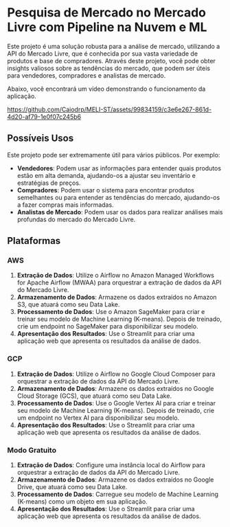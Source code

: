 
# Pesquisa de Mercado no Mercado Livre com Pipeline na Nuvem e ML

Este projeto é uma solução robusta para a análise de mercado, utilizando a API do Mercado Livre, que é conhecida por sua vasta variedade de produtos e base de compradores. Através deste projeto, você pode obter insights valiosos sobre as tendências do mercado, que podem ser úteis para vendedores, compradores e analistas de mercado.

Abaixo, você encontrará um vídeo demonstrando o funcionamento da aplicação.

https://github.com/Caiodrp/MELI-ST/assets/99834159/c3e6e267-861d-4d20-af79-1e0f07c245b6

## Possíveis Usos

Este projeto pode ser extremamente útil para vários públicos. Por exemplo:

- **Vendedores**: Podem usar as informações para entender quais produtos estão em alta demanda, ajudando-os a ajustar seu inventário e estratégias de preços.
- **Compradores**: Podem usar o sistema para encontrar produtos semelhantes ou para entender as tendências do mercado, ajudando-os a fazer compras mais informadas.
- **Analistas de Mercado**: Podem usar os dados para realizar análises mais profundas do mercado do Mercado Livre.

## Plataformas

### AWS

1. **Extração de Dados**: Utilize o Airflow no Amazon Managed Workflows for Apache Airflow (MWAA) para orquestrar a extração de dados da API do Mercado Livre.
2. **Armazenamento de Dados**: Armazene os dados extraídos no Amazon S3, que atuará como seu Data Lake.
3. **Processamento de Dados**: Use o Amazon SageMaker para criar e treinar seu modelo de Machine Learning (K-means). Depois de treinado, crie um endpoint no SageMaker para disponibilizar seu modelo.
4. **Apresentação dos Resultados**: Use o Streamlit para criar uma aplicação web que apresenta os resultados da análise de dados.

### GCP

1. **Extração de Dados**: Utilize o Airflow no Google Cloud Composer para orquestrar a extração de dados da API do Mercado Livre.
2. **Armazenamento de Dados**: Armazene os dados extraídos no Google Cloud Storage (GCS), que atuará como seu Data Lake.
3. **Processamento de Dados**: Use o Google Vertex AI para criar e treinar seu modelo de Machine Learning (K-means). Depois de treinado, crie um endpoint no Vertex AI para disponibilizar seu modelo.
4. **Apresentação dos Resultados**: Use o Streamlit para criar uma aplicação web que apresenta os resultados da análise de dados.

### Modo Gratuito

1. **Extração de Dados**: Configure uma instância local do Airflow para orquestrar a extração de dados da API do Mercado Livre.
2. **Armazenamento de Dados**: Armazene os dados extraídos no Google Drive, que atuará como seu Data Lake.
3. **Processamento de Dados**: Carregue seu modelo de Machine Learning (K-means) como um objeto em sua aplicação.
4. **Apresentação dos Resultados**: Use o Streamlit para criar uma aplicação web que apresenta os resultados da análise de dados.

